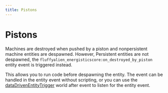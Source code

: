 ```yaml
---
title: Pistons
---
```


# Pistons

Machines are destroyed when pushed by a piston and nonpersistent machine entities are despawned. However, Persistent entities are not despawned, the `fluffyalien_energisticscore:on_destroyed_by_piston` entity event is triggered instead.

This allows you to run code before despawning the entity. The event can be handled in the entity event without scripting, or you can use the [dataDrivenEntityTrigger](https://learn.microsoft.com/en-us/minecraft/creator/scriptapi/minecraft/server/worldafterevents?view=minecraft-bedrock-stable#datadrivenentitytrigger) world after event to listen for the entity event.
